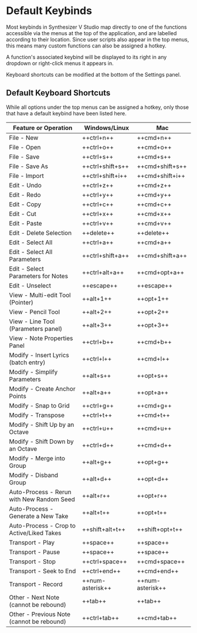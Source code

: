 # Default Keybinds

Most keybinds in Synthesizer V Studio map directly to one of the functions accessible via the menus at the top of the application, and are labelled according to their location. Since user scripts also appear in the top menus, this means many custom functions can also be assigned a hotkey.

A function's associated keybind will be displayed to its right in any dropdown or right-click menus it appears in.

Keyboard shortcuts can be modified at the bottom of the Settings panel.

## Default Keyboard Shortcuts

While all options under the top menus can be assigned a hotkey, only those that have a default keybind have been listed here.

|Feature or Operation                     |Windows/Linux          |Mac             |
|---|---|---|
|File - New                               |++ctrl+n++             |++cmd+n++       |
|File - Open                              |++ctrl+o++             |++cmd+o++       |
|File - Save                              |++ctrl+s++             |++cmd+s++       |
|File - Save As                           |++ctrl+shift+s++       |++cmd+shift+s++ |
|File - Import                            |++ctrl+shift+i++       |++cmd+shift+i++ |
|Edit - Undo                              |++ctrl+z++             |++cmd+z++       |
|Edit - Redo                              |++ctrl+y++             |++cmd+y++       |
|Edit - Copy                              |++ctrl+c++             |++cmd+c++       |
|Edit - Cut                               |++ctrl+x++             |++cmd+x++       |
|Edit - Paste                             |++ctrl+v++             |++cmd+v++       |
|Edit - Delete Selection                  |++delete++             |++delete++      |
|Edit - Select All                        |++ctrl+a++             |++cmd+a++       |
|Edit - Select All Parameters             |++ctrl+shift+a++       |++cmd+shift+a++ |
|Edit - Select Parameters for Notes       |++ctrl+alt+a++         |++cmd+opt+a++   |
|Edit - Unselect                          |++escape++             |++escape++      |
|View - Multi-edit Tool (Pointer)         |++alt+1++              |++opt+1++       |
|View - Pencil Tool                       |++alt+2++              |++opt+2++       |
|View - Line Tool (Parameters panel)      |++alt+3++              |++opt+3++       |
|View - Note Properties Panel             |++ctrl+b++             |++cmd+b++       |
|Modify - Insert Lyrics (batch entry)     |++ctrl+l++             |++cmd+l++       |
|Modify - Simplify Parameters             |++alt+s++              |++opt+s++       |
|Modify - Create Anchor Points            |++alt+a++              |++opt+a++       |
|Modify - Snap to Grid                    |++ctrl+g++             |++cmd+g++       |
|Modify - Transpose                       |++ctrl+t++             |++cmd+t++       |
|Modify - Shift Up by an Octave           |++ctrl+u++             |++cmd+u++       |
|Modify - Shift Down by an Octave         |++ctrl+d++             |++cmd+d++       |
|Modify - Merge into Group                |++alt+g++              |++opt+g++       |
|Modify - Disband Group                   |++alt+d++              |++opt+d++       |
|Auto-Process - Rerun with New Random Seed|++alt+r++              |++opt+r++       |
|Auto-Process - Generate a New Take       |++alt+t++              |++opt+t++       |
|Auto-Process - Crop to Active/Liked Takes|++shift+alt+t++        |++shift+opt+t++ |
|Transport - Play                         |++space++              |++space++       |
|Transport - Pause                        |++space++              |++space++       |
|Transport - Stop                         |++ctrl+space++         |++cmd+space++   |
|Transport - Seek to End                  |++ctrl+end++           |++cmd+end++     |
|Transport - Record                       |++num-asterisk++       |++num-asterisk++|
|Other - Next Note (cannot be rebound)    |++tab++                |++tab++         |
|Other - Previous Note (cannot be rebound)|++ctrl+tab++           |++cmd+tab++     |